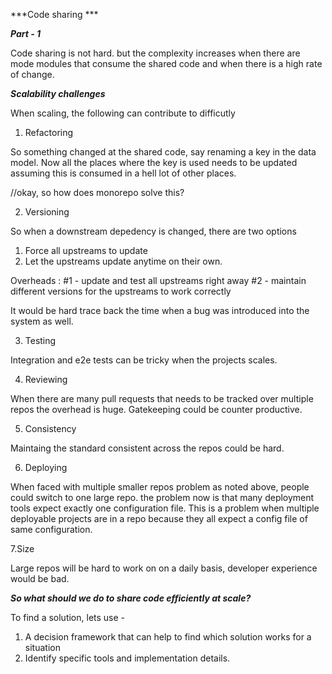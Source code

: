 ***Code sharing *** 

***Part - 1***

Code sharing is not hard. but the complexity increases when there are mode modules that consume 
the shared code and when there is a high rate of change.


***Scalability challenges***

When scaling, the following can contribute to difficutly

1. Refactoring

So something changed at the shared code, say renaming a key in the data model. Now all the places
where the key is used needs to be updated assuming this is consumed in a hell lot of other places.

//okay, so how does monorepo solve this?

2. Versioning

So when a downstream depedency is changed, there are two options
1. Force all upstreams to update
2. Let the upstreams update anytime on their own.

Overheads :
#1 -  update  and  test all upstreams right   away
#2 -  maintain different versions for the upstreams to  work correctly

It would be hard trace back the time when a bug  was introduced into the system as well.

3. Testing

Integration and e2e tests can be tricky when the projects scales.

4. Reviewing 

When there are many pull requests that needs to be tracked over multiple repos the overhead is huge. 
Gatekeeping could be counter productive.

5. Consistency

Maintaing the standard consistent across the repos could be hard.

6. Deploying

When faced with multiple smaller repos problem as noted above, people could switch to one large repo.
the problem now is that many deployment tools expect exactly one configuration file. This is a problem 
when multiple deployable projects are in a repo because they all expect a config file of same configuration.

7.Size

Large repos will be hard to work on on a daily basis, developer experience would be bad.



***So what should we do to share code efficiently at scale?***

To find a solution, lets use - 
1. A decision framework that can help to find which solution works for a situation
2. Identify specific tools and implementation details.







